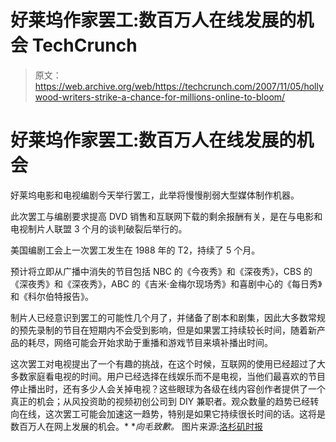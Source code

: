 # 好莱坞作家罢工:数百万人在线发展的机会 TechCrunch

> 原文：<https://web.archive.org/web/https://techcrunch.com/2007/11/05/hollywood-writers-strike-a-chance-for-millions-online-to-bloom/>

# 好莱坞作家罢工:数百万人在线发展的机会

好莱坞电影和电视编剧今天举行罢工，此举将慢慢削弱大型媒体制作机器。

此次罢工与编剧要求提高 DVD 销售和互联网下载的剩余报酬有关，是在与电影和电视制片人联盟 3 个月的谈判破裂后举行的。

美国编剧工会上一次罢工发生在 1988 年的 T2，持续了 5 个月。

预计将立即从广播中消失的节目包括 NBC 的《今夜秀》和《深夜秀》，CBS 的《深夜秀》和《深夜秀》，ABC 的《吉米·金梅尔现场秀》和喜剧中心的《每日秀》和《科尔伯特报告》。

制片人已经意识到罢工的可能性几个月了，并储备了剧本和剧集，因此大多数常规的预先录制的节目在短期内不会受到影响，但是如果罢工持续较长时间，随着新产品的耗尽，网络可能会开始求助于重播和游戏节目来填补播出时间。

这次罢工对电视提出了一个有趣的挑战，在这个时候，互联网的使用已经超过了大多数家庭看电视的时间。用户已经选择在线娱乐而不是电视，当他们最喜欢的节目停止播出时，还有多少人会关掉电视？这些眼球为各级在线内容创作者提供了一个真正的机会；从风投资助的视频初创公司到 DIY 兼职者。观众数量的趋势已经转向在线，这次罢工可能会加速这一趋势，特别是如果它持续很长时间的话。这将是数百万人在网上发展的机会。*
 **向毛致歉。*
图片来源:[洛杉矶时报](https://web.archive.org/web/20230212023525/http://www.latimes.com/news/printedition/front/la-fi-strike5nov05,1,1907799.story?coll=la-headlines-frontpage&ctrack=1&cset=true)